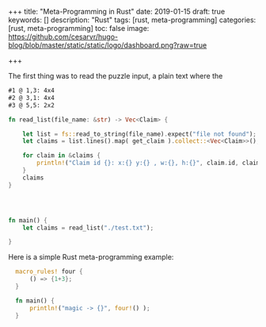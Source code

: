 +++
title: "Meta-Programming in Rust"
date: 2019-01-15
draft: true
keywords: []
description: "Rust"
tags: [rust, meta-programming]
categories: [rust, meta-programming]
toc: false
image: https://github.com/cesarvr/hugo-blog/blob/master/static/static/logo/dashboard.png?raw=true

+++

The first thing was to read the puzzle input, a plain text where the  

```xml 
#1 @ 1,3: 4x4
#2 @ 3,1: 4x4
#3 @ 5,5: 2x2
```  

```rust
fn read_list(file_name: &str) -> Vec<Claim> {

    let list = fs::read_to_string(file_name).expect("file not found");
    let claims = list.lines().map( get_claim ).collect::<Vec<Claim>>();

    for claim in &claims {
        println!("Claim id {}: x:{} y:{} , w:{}, h:{}", claim.id, claim.x, claim.y, claim.width, claim.height );
    }
    claims
}




fn main() {
    let claims = read_list("./test.txt");

}
```



Here is a simple Rust meta-programming example: 

```rust
  macro_rules! four {
      () => {1+3};
  }

  fn main() {
      println!("magic -> {}", four!() );
  }
```

